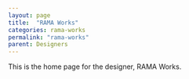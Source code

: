 ```yaml
---
layout: page
title:  "RAMA Works"
categories: rama-works
permalink: "rama-works"
parent: Designers
---
```

This is the home page for the designer, RAMA Works.
